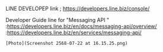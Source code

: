 LINE DEVELOPEP link ; https://developers.line.biz/console/

Developer Guide line for "Messaging API " 
   :https://developers.line.biz/en/docs/messaging-api/overview/
   :https://developers.line.biz/en/services/messaging-api/

    [Photo](Screenshot 2568-07-22 at 16.15.25.png)